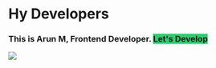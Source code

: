 # Hy Developers
### This is Arun M, Frontend Developer. <span style="background-color: #2ecc71;">Let's Develop</span>

<div style="margin: auto;"><img src="https://media.giphy.com/media/f3iwJFOVOwuy7K6FFw/giphy.gif" /></div>
